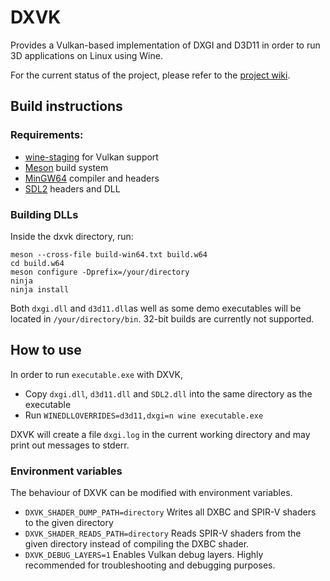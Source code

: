 # DXVK

Provides a Vulkan-based implementation of DXGI and D3D11 in order to run 3D applications on Linux using Wine.

For the current status of the project, please refer to the [project wiki](https://github.com/doitsujin/dxvk/wiki).

## Build instructions

### Requirements:
- [wine-staging](https://wine-staging.com/) for Vulkan support
- [Meson](http://mesonbuild.com/) build system
- [MinGW64](http://mingw-w64.org/) compiler and headers
- [SDL2](https://www.libsdl.org/) headers and DLL

### Building DLLs
Inside the dxvk directory, run:
```
meson --cross-file build-win64.txt build.w64
cd build.w64
meson configure -Dprefix=/your/directory
ninja
ninja install
```

Both `dxgi.dll` and `d3d11.dll`as well as some demo executables will be located in `/your/directory/bin`. 32-bit builds are currently not supported.

## How to use
In order to run `executable.exe` with DXVK,
* Copy `dxgi.dll`, `d3d11.dll` and `SDL2.dll` into the same directory as the executable
* Run `WINEDLLOVERRIDES=d3d11,dxgi=n wine executable.exe`

DXVK will create a file `dxgi.log` in the current working directory and may print out messages to stderr.

### Environment variables
The behaviour of DXVK can be modified with environment variables.

- `DXVK_SHADER_DUMP_PATH=directory` Writes all DXBC and SPIR-V shaders to the given directory
- `DXVK_SHADER_READS_PATH=directory` Reads SPIR-V shaders from the given directory instead of compiling the DXBC shader.
- `DXVK_DEBUG_LAYERS=1` Enables Vulkan debug layers. Highly recommended for troubleshooting and debugging purposes.